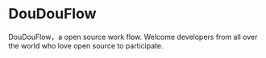 # DouDouFlow
DouDouFlow，a open source work flow. Welcome developers from all over the world who love open source to participate.
